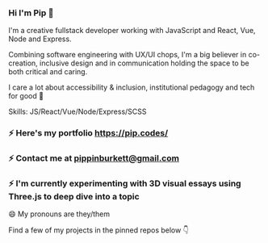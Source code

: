 ### Hi I'm Pip 👋

I'm a creative fullstack developer working with JavaScript and React, Vue, Node and Express.

Combining software engineering with UX/UI chops, I'm a big believer in co-creation, inclusive design and in communication holding the space to be both critical and caring.

I care a lot about accessibility & inclusion, institutional pedagogy and tech for good 🌱

Skills: JS/React/Vue/Node/Express/SCSS

### ⚡ Here's my portfolio https://pip.codes/
### ⚡ Contact me at pippinburkett@gmail.com
### ⚡ I'm currently experimenting with 3D visual essays using Three.js to deep dive into a topic

😄 My pronouns are they/them

Find a few of my projects in the pinned repos below 👇
